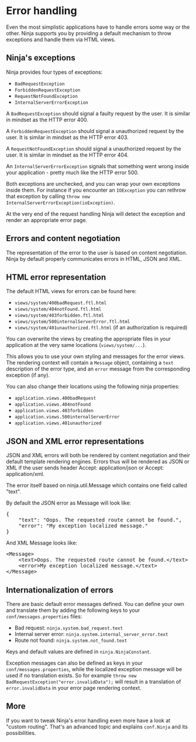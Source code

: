 Error handling
==============

Even the most simplistic applications have to handle errors some way or the other.
Ninja supports you by providing a default mechanism to throw exceptions and
handle them via HTML views.

Ninja's exceptions
------------------

Ninja provides four types of exceptions: 

 * <code>BadRequestException</code> 
 * <code>ForbiddenRequestException</code> 
 * <code>RequestNotFoundException</code> 
 * <code>InternalServerErrorException</code>

A <code>BadRequestException</code> should signal a faulty request by the user. It is
similar in mindset as the HTTP error 400.

A <code>ForbiddenRequestException</code> should signal a unauthorized request by the user. It is
similar in mindset as the HTTP error 403.

A <code>RequestNotFoundException</code> should signal a unauthorized request by the user. It is
similar in mindset as the HTTP error 404.

An <code>InternalServerErrorException</code> signals that something went wrong
inside your application - pretty much like the HTTP error 500.

Both exceptions are unchecked, and you can wrap your own exceptions inside them.
For instance if you encounter an  <code>IOException</code> you can rethrow that exception
by calling  <code>throw new InternalServerErrorException(ioException)</code>.

At the very end of the request handling Ninja will detect the exception and
render an appropriate error page.


Errors and content negotiation
------------------------------

The representation of the error to the user is based on content negotiation. Ninja
by default properly communicates errors in HTML, JSON and XML.


HTML error representation
-------------------------

The default HTML views for errors can be found here:

 * <code>views/system/400badRequest.ftl.html</code>
 * <code>views/system/404notFound.ftl.html</code>
 * <code>views/system/403forbidden.ftl.html</code>
 * <code>views/system/500internalServerError.ftl.html</code>
 * <code>views/system/401unauthorized.ftl.html</code> (if an authorization is required)

You can overwrite the views by creating the appropriate files in your application
at the very same locations (<code>views/system/...</code>).

This allows you to use your own styling and messages for the error views. The rendering 
context will contain a `Message` object, containing a `text` description of the error type, 
and an `error` message from the corresponding exception (if any).

You can also change their locations using the following ninja properties:

 * <code>application.views.400badRequest</code>
 * <code>application.views.404notFound</code>
 * <code>application.views.403forbidden</code>
 * <code>application.views.500internalServerError</code>
 * <code>application.views.401unauthorized</code>


JSON and XML error representations
----------------------------------

JSON and XML errors will both be rendered by content negotiation and their
default template rendering engines. Errors thus will be rendered as JSON or XML if
the user sends header Accept: application/json or Accept: application/xml. 

The error itself based on ninja.util.Message which contains one field called "text".

By default the JSON error as Message will look like:
<pre class="prettyprint">
{
    "text": "Oops. The requested route cannot be found.",
    "error": "My exception localized message."
}
</pre>

And XML Message looks like:
<pre class="prettyprint">
&lt;Message&gt;
    &lt;text&gt;Oops. The requested route cannot be found.&lt;/text&gt;
    &lt;error&gt;My exception localized message.&lt;/text&gt;
&lt;/Message&gt;
</pre>


Internationalization of errors
------------------------------

There are basic default error messages defined. You can define your own and 
translate them by adding the following keys to your 
<code>conf/messages.properties</code> files:

* Bad request: <code>ninja.system.bad_request.text</code>
* Internal server error: <code>ninja.system.internal_server_error.text</code>
* Route not found: <code>ninja.system.not_found.text</code>

Keys and default values are defined in <code>ninja.NinjaConstant</code>.

Exception messages can also be defined as keys in your 
<code>conf/messages.properties</code>, while the localized exception 
message will be used if no translation exists. So for 
example <code>throw new BadRequestException("error.invalidData");</code> 
will result in a translation of `error.invalidData` in your error page 
rendering context.

More
----

If you want to tweak Ninja's error handling even more have a look at "custom routing".
That's an advanced topic and explains <code>conf.Ninja</code> and its possibilities.

